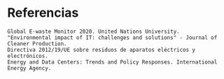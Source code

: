 # Referencias

    Global E-waste Monitor 2020. United Nations University.
    "Environmental impact of IT: challenges and solutions" - Journal of Cleaner Production.
    Directiva 2012/19/UE sobre residuos de aparatos eléctricos y electrónicos.
    Energy and Data Centers: Trends and Policy Responses. International Energy Agency.
